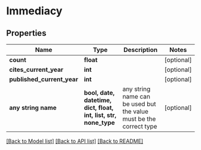 # Immediacy


## Properties
Name | Type | Description | Notes
------------ | ------------- | ------------- | -------------
**count** | **float** |  | [optional] 
**cites_current_year** | **int** |  | [optional] 
**published_current_year** | **int** |  | [optional] 
**any string name** | **bool, date, datetime, dict, float, int, list, str, none_type** | any string name can be used but the value must be the correct type | [optional]

[[Back to Model list]](../README.md#documentation-for-models) [[Back to API list]](../README.md#documentation-for-api-endpoints) [[Back to README]](../README.md)


